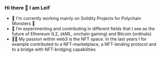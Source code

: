 ### Hi there 👋 I am Leif 

- 🔭 I'm currently working mainly on Solidity Projects for Polychain Monsters 🐉
- 🌱 I’m experimenting and contributing in different fields that I see as the future of Ethereum (L2, zkML, onchain gaming) and Bitcoin (ordinals)
- 👨‍💻 My passion within web3 is the NFT space. In the last years I for example contributed to a NFT-marketplace, a NFT-lending protocol and to a bridge with NFT-bridging capabilities
